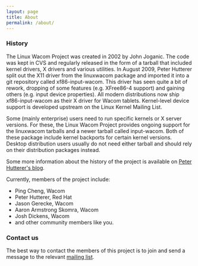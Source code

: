 ```yaml
---
layout: page
title: About
permalink: /about/
---
```


### History

The Linux Wacom Project was created in 2002 by John Joganic. The code was kept in CVS and regularly released in the form of a tarball that included kernel drivers, X drivers and various utilities. In August 2009, Peter Hutterer split out the X11 driver from the linuxwacom package and imported it into a git repository called xf86-input-wacom. This driver has seen quite a bit of rework, dropping of some features (e.g. XFree86-4 support) and gaining others (e.g. input device properties). All modern distributions now ship xf86-input-wacom as their X driver for Wacom tablets. Kernel-level device support is developed upstream on the Linux Kernel Mailing List.

Some (mainly enterprise) users need to run specific kernels or X server versions. For these, the Linux Wacom Project provides ongoing support for the linuxwacom tarballs and a newer tarball called input-wacom. Both of these package include kernel backports for certain kernel versions. Desktop distribution users usually do not need either tarball and should rely on their distribution packages instead.

Some more information about the history of the project is available on [Peter Hutterer's blog](http://who-t.blogspot.com/2010/09/wacom-support-in-linux.html).

Currently, members of the project include:

* Ping Cheng, Wacom
* Peter Hutterer, Red Hat
* Jason Gerecke, Wacom
* Aaron Armstrong Skomra, Wacom
* Josh Dickens, Wacom
* and other community members like you.

### Contact us

The best way to contact the members of this project is to join and send a message to the relevant  [mailing list](https://github.com/linuxwacom/input-wacom/wiki/Mailing-lists-and-Support).
